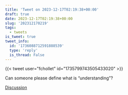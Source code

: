 ```yaml
---
title: 'Tweet on 2023-12-17T02:19:38+00:00'
draft: true
date: 2023-12-17T02:19:38+00:00
slug: '202312170219'
tags:
  - tweets
is_tweet: true
tweet_info:
  id: '1736088712591888539'
  type: 'reply'
  is_thread: False
---
```




{{< tweet user="fchollet" id="1735799743505433020" >}}

Can someone please define what is “understanding”?

[Discussion](https://x.com/sytelus/status/1736088712591888539)
